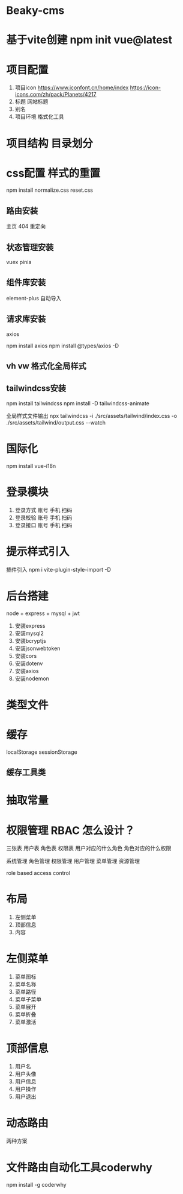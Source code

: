 # Beaky-cms

# 基于vite创建 npm init vue@latest

# 项目配置

1. 项目icon https://www.iconfont.cn/home/index https://icon-icons.com/zh/pack/Planets/4217
2. 标题 网站标题
3. 别名
4. 项目环境 格式化工具

# 项目结构 目录划分

# css配置 样式的重置

npm install normalize.css
reset.css

## 路由安装

主页
404
重定向

## 状态管理安装

vuex
pinia

## 组件库安装

element-plus
自动导入

## 请求库安装

axios

npm install axios
npm install @types/axios -D

## vh vw 格式化全局样式

## tailwindcss安装

npm install tailwindcss
npm install -D tailwindcss-animate

全局样式文件输出
npx tailwindcss -i ./src/assets/tailwind/index.css -o ./src/assets/tailwind/output.css --watch

# 国际化

npm install vue-i18n

# 登录模块

1. 登录方式 账号 手机 扫码
2. 登录校验 账号 手机 扫码
3. 登录接口 账号 手机 扫码

# 提示样式引入

插件引入
npm i vite-plugin-style-import -D

# 后台搭建

node + express + mysql + jwt

1. 安装express
2. 安装mysql2
3. 安装bcryptjs
4. 安装jsonwebtoken
5. 安装cors
6. 安装dotenv
7. 安装axios
8. 安装nodemon

# 类型文件

# 缓存

localStorage
sessionStorage

## 缓存工具类

# 抽取常量

# 权限管理 RBAC 怎么设计？

三张表
用户表
角色表
权限表
用户对应的什么角色
角色对应的什么权限

系统管理
角色管理
权限管理
用户管理
菜单管理
资源管理

role based access control

# 布局

1. 左侧菜单
2. 顶部信息
3. 内容

# 左侧菜单

1. 菜单图标
2. 菜单名称
3. 菜单路径
4. 菜单子菜单
5. 菜单展开
6. 菜单折叠
7. 菜单激活

# 顶部信息

1. 用户名
2. 用户头像
3. 用户信息
4. 用户操作
5. 用户退出

# 动态路由

两种方案

# 文件路由自动化工具coderwhy

npm install -g coderwhy
